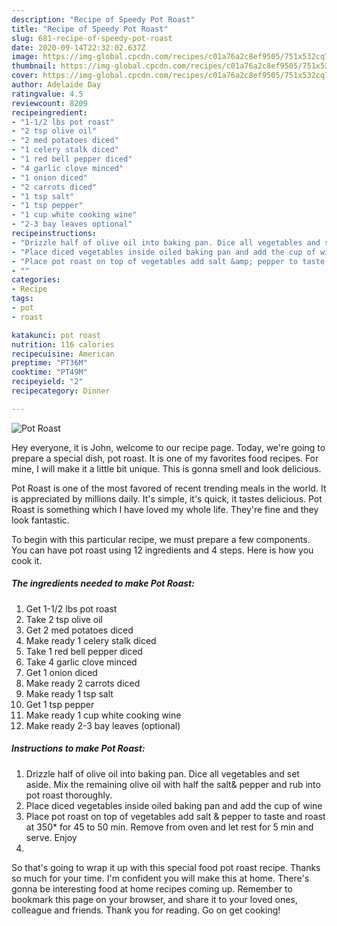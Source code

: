 ```yaml
---
description: "Recipe of Speedy Pot Roast"
title: "Recipe of Speedy Pot Roast"
slug: 681-recipe-of-speedy-pot-roast
date: 2020-09-14T22:32:02.637Z
image: https://img-global.cpcdn.com/recipes/c01a76a2c8ef9505/751x532cq70/pot-roast-recipe-main-photo.jpg
thumbnail: https://img-global.cpcdn.com/recipes/c01a76a2c8ef9505/751x532cq70/pot-roast-recipe-main-photo.jpg
cover: https://img-global.cpcdn.com/recipes/c01a76a2c8ef9505/751x532cq70/pot-roast-recipe-main-photo.jpg
author: Adelaide Day
ratingvalue: 4.5
reviewcount: 8209
recipeingredient:
- "1-1/2 lbs pot roast"
- "2 tsp olive oil"
- "2 med potatoes diced"
- "1 celery stalk diced"
- "1 red bell pepper diced"
- "4 garlic clove minced"
- "1 onion diced"
- "2 carrots diced"
- "1 tsp salt"
- "1 tsp pepper"
- "1 cup white cooking wine"
- "2-3 bay leaves optional"
recipeinstructions:
- "Drizzle half of olive oil into baking pan. Dice all vegetables and set aside. Mix the remaining olive oil with half the salt&amp; pepper and rub into pot roast thoroughly."
- "Place diced vegetables inside oiled baking pan and add the cup of wine"
- "Place pot roast on top of vegetables add salt &amp; pepper to taste and roast at 350* for 45 to 50 min. Remove from oven and let rest for 5 min and serve. Enjoy"
- ""
categories:
- Recipe
tags:
- pot
- roast

katakunci: pot roast 
nutrition: 116 calories
recipecuisine: American
preptime: "PT36M"
cooktime: "PT49M"
recipeyield: "2"
recipecategory: Dinner

---
```



![Pot Roast](https://img-global.cpcdn.com/recipes/c01a76a2c8ef9505/751x532cq70/pot-roast-recipe-main-photo.jpg)

Hey everyone, it is John, welcome to our recipe page. Today, we're going to prepare a special dish, pot roast. It is one of my favorites food recipes. For mine, I will make it a little bit unique. This is gonna smell and look delicious.

Pot Roast is one of the most favored of recent trending meals in the world. It is appreciated by millions daily. It's simple, it's quick, it tastes delicious. Pot Roast is something which I have loved my whole life. They're fine and they look fantastic.




To begin with this particular recipe, we must prepare a few components. You can have pot roast using 12 ingredients and 4 steps. Here is how you cook it.

<!--inarticleads1-->

##### The ingredients needed to make Pot Roast:

1. Get 1-1/2 lbs pot roast
1. Take 2 tsp olive oil
1. Get 2 med potatoes diced
1. Make ready 1 celery stalk diced
1. Take 1 red bell pepper diced
1. Take 4 garlic clove minced
1. Get 1 onion diced
1. Make ready 2 carrots diced
1. Make ready 1 tsp salt
1. Get 1 tsp pepper
1. Make ready 1 cup white cooking wine
1. Make ready 2-3 bay leaves (optional)




<!--inarticleads2-->

##### Instructions to make Pot Roast:

1. Drizzle half of olive oil into baking pan. Dice all vegetables and set aside. Mix the remaining olive oil with half the salt&amp; pepper and rub into pot roast thoroughly.
1. Place diced vegetables inside oiled baking pan and add the cup of wine
1. Place pot roast on top of vegetables add salt &amp; pepper to taste and roast at 350* for 45 to 50 min. Remove from oven and let rest for 5 min and serve. Enjoy
1. 




So that's going to wrap it up with this special food pot roast recipe. Thanks so much for your time. I'm confident you will make this at home. There's gonna be interesting food at home recipes coming up. Remember to bookmark this page on your browser, and share it to your loved ones, colleague and friends. Thank you for reading. Go on get cooking!
